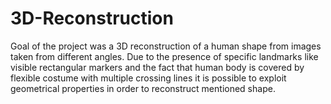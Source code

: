 # 3D-Reconstruction

Goal of the project was a 3D reconstruction of a human shape from images taken from different angles. Due to 
the presence of specific landmarks like visible rectangular markers and the fact that human body is covered by
flexible costume with multiple crossing lines it is possible to exploit geometrical properties in order to 
reconstruct mentioned shape. 
